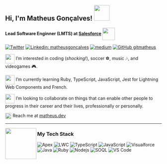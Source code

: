 <h2> Hi, I'm Matheus Gonçalves! <img src="https://i.imgur.com/RSNpIzE.gif" width="50"></h2>


<p><strong>Lead Software Enginner (LMTS) at <a href="https://salesforce.com">Salesforce</a></strong> <img align='center' src="https://i.imgur.com/UTocQEQ.png" width="40"></p>

[![Twitter](https://img.shields.io/twitter/url/https/twitter.com/developer__c.svg?style=social&label=developer__c)](https://twitter.com/developer__c)
[![Linkedin: matheusgoncalves](https://img.shields.io/badge/-matheusgoncalves-blue?style=flat-square&logo=Linkedin&logoColor=white&link=https://www.linkedin.com/in/matheusgoncalves/)](https://www.linkedin.com/in/matheusgoncalves/)
[![medium](https://aleen42.github.io/badges/src/medium.svg)](https://medium.com/@matheusdev)
[![GitHub gitmatheus](https://img.shields.io/github/followers/gitmatheus?label=follow&style=social)](https://github.com/gitmatheus)

<p><img align='center' src="https://i.imgur.com/cQoLvo6.png" width="30"> I’m interested in coding (<em>shocking!</em>), soccer ⚽, music 🎶, and videogames 🎮.
<p><img align='center' src="https://i.imgur.com/oZ0v6D2.gif" width="30"> I’m currently learning Ruby, TypeScript, JavaScript, Jest for Lightning Web Components and French.
<p><img align='center' src="https://media.giphy.com/media/LnQjpWaON8nhr21vNW/giphy.gif" width="30"> I’m looking to collaborate on things that can enable other people to progress in their career and their lives, professionally or personally.</p>

<p><img align='center' src="https://matheus.dev/wp-content/uploads/2016/09/M_Blue.png" width="20">
 Reach me at <a href="https://matheus.dev" target="_blank">matheus.dev </a> </p>


---

<p><img align='left' src="https://i.imgur.com/B434ELL.gif" width="100"></p>
<h3>My Tech Stack</h3> 

![Apex](https://img.shields.io/badge/Apex-blue?style=flat-square&logo=salesforce&logoColor=ffffff)
![LWC](https://img.shields.io/badge/LWC-blue?style=flat-square&logo=salesforce&logoColor=ffffff)
![TypeScript](https://img.shields.io/badge/TypeScript-white?style=flat-square&logo=typescript)
![JavaScript](https://img.shields.io/badge/-JavaScript-%23F7DF1C?style=flat-square&logo=javascript&logoColor=000000&labelColor=%23F7DF1C&color=%23FFCE5A)
![Visualforce](https://img.shields.io/badge/Visualforce-blue?style=flat-square&logo=salesforce&logoColor=ffffff)
![Java](http://img.shields.io/badge/-Java-007396?style=flat-square&logo=java&logoColor=ffffff)
![Ruby](https://img.shields.io/badge/Ruby-Red?style=flat-square&logo=ruby&logoColor=ffffff)
![Nodejs](https://img.shields.io/badge/-Node.js-black?style=flat-square&logo=javascript)
![SOQL](https://img.shields.io/badge/-SOQL-white?style=flat-square&logo=salesforce)
![VS Code](http://img.shields.io/badge/-VS%20Code-007ACC?style=flat-square&logo=visual-studio-code&logoColor=ffffff)

<!---
gitmatheus/gitmatheus is a ✨ special ✨ repository because its `README.md` (this file) appears on your GitHub profile.
You can click the Preview link to take a look at your changes.
--->
